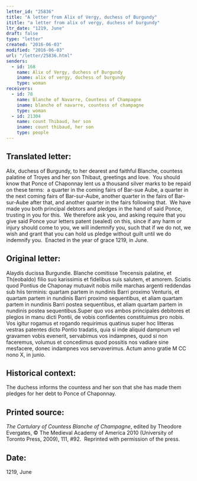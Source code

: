 ```yaml
---
letter_id: "25836"
title: "A letter from Alix of Vergy, duchess of Burgundy"
ititle: "a letter from alix of vergy, duchess of burgundy"
ltr_date: "1219, June"
draft: false
type: "letter"
created: "2016-06-03"
modified: "2016-06-03"
url: "/letter/25836.html"
senders:
  - id: 168
    name: Alix of Vergy, duchess of Burgundy
    iname: alix of vergy, duchess of burgundy
    type: woman
receivers:
  - id: 78
    name: Blanche of Navarre, Countess of Champagne
    iname: blanche of navarre, countess of champagne
    type: woman
  - id: 21304
    name: count Thibaud, her son
    iname: count thibaud, her son
    type: people
---
```

<h2> Translated letter:</h2><p>Alix, duchess of Burgundy, to her dearest and faithful Blanche, countess palatine of Troyes and her son Thibaut, greetings and love.&nbsp; You should know that Ponce of Chaponnay lent us a thousand silver marks to be repaid on these terms:&nbsp; a quarter in the coming fairs of Bar-sue Aube, a quarter in the next coming fairs of Bar-sur-Aube, another quarter in the fairs of Bar-sur-Aube after that, and another quarter in the fairs following that.&nbsp; We have made you both principal debtors and pledges in the hand of said Ponce, trusting in you for this.&nbsp; We therefore ask you, and asking require that you give said Ponce your letters patent (sealed) on this, since if any harm or injury should come to you, we will indemnify you, such that if we do not, we wish and grant that you can hold us pledge without guilt until we do indemnify you.&nbsp; Enacted in the year of grace 1219, in June.&nbsp;</p><h2 class="mt-4"> Original letter:</h2><p>Alaydis ducissa Burgundie. Blanche comitisse Trecensis palatine, et Th(eobaldo) filio suo karissimis et fidelibus suis salutem, et amorem. Sciatis quod Pontius de Chaponay mutuavit nobis mille marchas argenti reddendas sub hiis terminis: quartam partem in nundinis Barri proximo Venturis, et quartam partem in nundinis Barri proximo sequentibus, et aliam quartam partem in nundinis Barri postea sequentibus, et aliam quartam partem in nundinis postea sequentibus.Super quo vos ambos principales debitores et plegios in manu dicti Pontii, de vobis confidentes constituimus pro nobis. Vos igitur rogamus et rogando requirimus quatinus super hoc litteras vestras patentes dicto Pontio tradatis, quia si inde aliquid dampnum vel gravamen vobis evenerit, servabimus vos indampnes, quod si non faceremus, volumus et concedimus quod possitis nos vadiare sine mesfacere, donec indampnes vos servaverimus. Actum anno gratie M CC nono X, in junio.</p><h2 class="mt-4"> Historical context:</h2><p>The duchess informs the countess and her son that she has made them pledges for her debt to Ponce of Chaponnay.</p><h2 class="mt-4"> Printed source:</h2><p><i>The Cartulary of Countess Blanche of Champagne</i>, edited by Theodore Evergates, © The Medieval Academy of America 2010 (University of Toronto Press, 2009), 111, #92.&nbsp; Reprinted with permission of the press.</p><h2 class="mt-4"> Date:</h2>1219, June